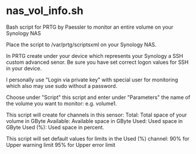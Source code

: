 # nas_vol_info.sh
Bash script for PRTG by Paessler to monitor an entire volume on your Synology NAS

Place the script to /var/prtg/scriptsxml on your Synology NAS.

In PRTG create under your device which represents your Synology a SSH custom advanced senor. Be sure you have set correct logon values for SSH in your device.

I personally use "Login via private key" with special user for monitoring which also may use sudo without a password.

Choose under "Script" this script and enter under "Parameters" the name of the volume you want to monitor: e.g. volume1.

This script will create for channels in this sensor:
Total: Total space of your volume in GByte
Available: Available space in GByte
Used: Used space in GByte
Used (%): Used space in percent.

This script will set default values for limits in the Used (%) channel:
90% for Upper warning limit
95% for Upper error limit
